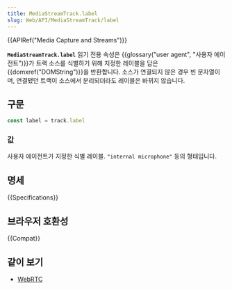 ```yaml
---
title: MediaStreamTrack.label
slug: Web/API/MediaStreamTrack/label
---
```

{{APIRef("Media Capture and Streams")}}

**`MediaStreamTrack.label`** 읽기 전용 속성은 {{glossary("user agent", "사용자 에이전트")}}가 트랙 소스를 식별하기 위해 지정한 레이블을 담은 {{domxref("DOMString")}}을 반환합니다. 소스가 연결되지 않은 경우 빈 문자열이며, 연결됐던 트랙이 소스에서 분리되더라도 레이블은 바뀌지 않습니다.

## 구문

```js
const label = track.label
```

### 값

사용자 에이전트가 지정한 식별 레이블. `"internal microphone"` 등의 형태입니다.

## 명세

{{Specifications}}

## 브라우저 호환성

{{Compat}}

## 같이 보기

- [WebRTC](/ko/docs/Web/Guide/API/WebRTC)
